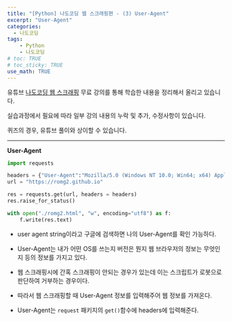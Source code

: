 ```yaml
---
title: "[Python] 나도코딩 웹 스크래핑편 - (3) User-Agent"
excerpt: "User-Agent"
categories: 
  - 나도코딩
tags: 
    - Python
    - 나도코딩
# toc: TRUE
# toc_sticky: TRUE
use_math: TRUE
---
```


유튜브 [나도코딩 웹 스크래핑](https://www.youtube.com/watch?v=yQ20jZwDjTE&t=17499s) 무료 강의를 통해 학습한 내용을 정리해서 올리고 있습니다.

실습과정에서 필요에 따라 일부 강의 내용의 누락 및 추가, 수정사항이 있습니다.

퀴즈의 경우, 유튜브 풀이와 상이할 수 있습니다.

---


**User-Agent**

```python
import requests

headers = {"User-Agent":"Mozilla/5.0 (Windows NT 10.0; Win64; x64) AppleWebKit/537.36 (KHTML, like Gecko) Chrome/88.0.4324.104 Safari/537.36"}
url = "https://romg2.github.io"

res = requests.get(url, headers = headers)
res.raise_for_status()

with open("./romg2.html", "w", encoding="utf8") as f:
    f.write(res.text)
```

- user agent string이라고 구글에 검색하면 나의 User-Agent를 확인 가능하다.


- User-Agent는 내가 어떤 OS를 쓰는지 버전은 뭔지 웹 브라우저의 정보는 무엇인지 등의 정보를 가지고 있다.


- 웹 스크래핑시에 간혹 스크래핑이 안되는 경우가 있는데 이는 스크립트가 로봇으로 판단하여 거부하는 경우이다.


- 따라서 웹 스크래핑할 때 User-Agent 정보를 입력해주어 웹 정보를 가져온다.


- User-Agent는 `request` 패키지의 `get()`함수에 headers에 입력해준다.
